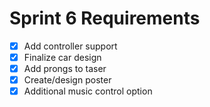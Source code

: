 # Sprint 6 Requirements

- [X] Add controller support
- [X] Finalize car design
- [X] Add prongs to taser
- [X] Create/design poster
- [X] Additional music control option
